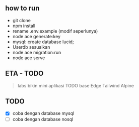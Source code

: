 ## how to run
- git clone
- npm install
- rename .env.example (modif seperlunya)
- node ace generate:key
- mysql: create database lucid;
- Userdb sesuaikan
- node ace migration:run
- node ace serve

## ETA - TODO
> labs bikin mini aplikasi TODO base Edge Tailwind Alpine
> 

## TODO
- [x] coba dengan database mysql
- [ ] coba dengan database nosql